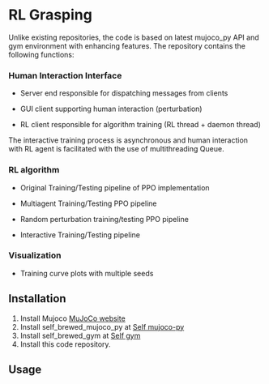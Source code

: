 # RL Grasping

Unlike existing repositories, the code is based on latest mujoco_py API and gym environment with enhancing features.
The repository contains the following functions:

### Human Interaction Interface

- Server end responsible for dispatching messages from clients

- GUI client supporting human interaction (perturbation)

- RL client responsible for algorithm training (RL thread + daemon thread)

The interactive training process is asynchronous and human interaction with RL agent is facilitated with the use of multithreading Queue.

### RL algorithm

- Original Training/Testing pipeline of PPO implementation

- Multiagent Training/Testing PPO pipeline

- Random perturbation training/testing PPO pipeline

- Interactive Training/Testing pipeline


### Visualization

- Training curve plots with multiple seeds


## Installation

1. Install Mujoco [MuJoCo website](https://www.roboti.us/license.html)
2. Install self_brewed_mujoco_py at [Self mujoco-py](https://github.com/davidsonic/self_brewed_mujoco_py)
3. Install self_brewed_gym at [Self gym](https://github.com/davidsonic/self_brewed_gym)
4. Install this code repository.


## Usage


